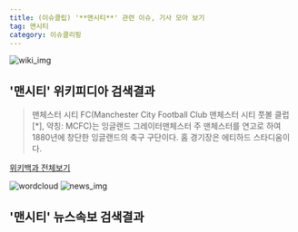 ```yaml
---
title: (이슈클립) '**맨시티**' 관련 이슈, 기사 모아 보기
tag: 맨시티
category: 이슈클리핑
---
```

![wiki_img](https://user-images.githubusercontent.com/42597476/44503234-41136a80-a6d0-11e8-9071-6fc6418eafe4.png)
## **'**맨시티**'** 위키피디아 검색결과
>맨체스터 시티 FC(Manchester City Football Club 맨체스터 시티 풋볼 클럽[*], 약칭: MCFC)는 잉글랜드 그레이터맨체스터 주 맨체스터를 연고로 하여 1880년에 창단한 잉글랜드의 축구 구단이다. 홈 경기장은 에티하드 스타디움이다.

<a href="https://ko.wikipedia.org/wiki/맨시티" target="_blank">위키백과 전체보기</a>

![wordcloud](https://s3.ap-northeast-2.amazonaws.com/lyrics101-wordcloud/2018-09-20-1537391729.png)
![news_img](https://user-images.githubusercontent.com/42597476/44507050-1206f400-a6e4-11e8-8d98-7ffbfebb353f.png)
## **'**맨시티**'** 뉴스속보 검색결과

